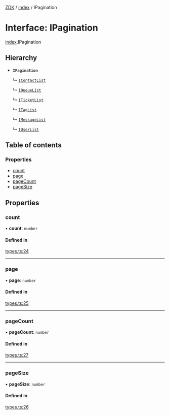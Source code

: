 [ZDK](../README.md) / [index](../modules/index.md) / IPagination

# Interface: IPagination

[index](../modules/index.md).IPagination

## Hierarchy

- **`IPagination`**

  ↳ [`IContactList`](index.IContactList.md)

  ↳ [`IQueueList`](index.IQueueList.md)

  ↳ [`ITicketList`](index.ITicketList.md)

  ↳ [`ITagList`](index.ITagList.md)

  ↳ [`IMessageList`](index.IMessageList.md)

  ↳ [`IUserList`](index.IUserList.md)

## Table of contents

### Properties

- [count](index.IPagination.md#count)
- [page](index.IPagination.md#page)
- [pageCount](index.IPagination.md#pagecount)
- [pageSize](index.IPagination.md#pagesize)

## Properties

### count

• **count**: `number`

#### Defined in

[types.ts:24](https://github.com/innovtech-developers/zdk/blob/7db792f8d0888698b5c087a743b692e20fed3a78/src/types.ts#L24)

___

### page

• **page**: `number`

#### Defined in

[types.ts:25](https://github.com/innovtech-developers/zdk/blob/7db792f8d0888698b5c087a743b692e20fed3a78/src/types.ts#L25)

___

### pageCount

• **pageCount**: `number`

#### Defined in

[types.ts:27](https://github.com/innovtech-developers/zdk/blob/7db792f8d0888698b5c087a743b692e20fed3a78/src/types.ts#L27)

___

### pageSize

• **pageSize**: `number`

#### Defined in

[types.ts:26](https://github.com/innovtech-developers/zdk/blob/7db792f8d0888698b5c087a743b692e20fed3a78/src/types.ts#L26)
